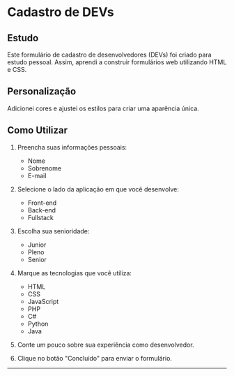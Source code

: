 # Cadastro de DEVs

## Estudo

Este formulário de cadastro de desenvolvedores (DEVs) foi criado para estudo pessoal. Assim, aprendi a construir formulários web utilizando HTML e CSS.

## Personalização

Adicionei cores e ajustei os estilos para criar uma aparência única.

## Como Utilizar

1. Preencha suas informações pessoais:
    - Nome
    - Sobrenome
    - E-mail

2. Selecione o lado da aplicação em que você desenvolve:
    - Front-end
    - Back-end
    - Fullstack

3. Escolha sua senioridade:
    - Junior
    - Pleno
    - Senior

4. Marque as tecnologias que você utiliza:
    - HTML
    - CSS
    - JavaScript
    - PHP
    - C#
    - Python
    - Java

5. Conte um pouco sobre sua experiência como desenvolvedor.

6. Clique no botão "Concluído" para enviar o formulário.

---

